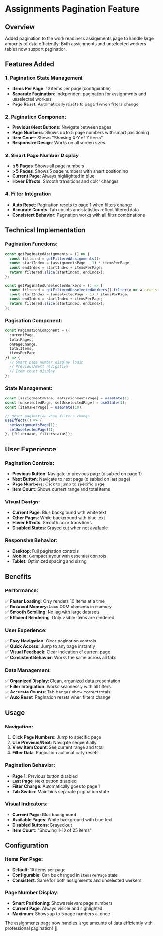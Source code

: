 # Assignments Pagination Feature

## Overview
Added pagination to the work readiness assignments page to handle large amounts of data efficiently. Both assignments and unselected workers tables now support pagination.

## Features Added

### 1. **Pagination State Management**
- **Items Per Page**: 10 items per page (configurable)
- **Separate Pagination**: Independent pagination for assignments and unselected workers
- **Page Reset**: Automatically resets to page 1 when filters change

### 2. **Pagination Component**
- **Previous/Next Buttons**: Navigate between pages
- **Page Numbers**: Shows up to 5 page numbers with smart positioning
- **Item Count**: Shows "Showing X-Y of Z items"
- **Responsive Design**: Works on all screen sizes

### 3. **Smart Page Number Display**
- **≤ 5 Pages**: Shows all page numbers
- **> 5 Pages**: Shows 5 page numbers with smart positioning
- **Current Page**: Always highlighted in blue
- **Hover Effects**: Smooth transitions and color changes

### 4. **Filter Integration**
- **Auto Reset**: Pagination resets to page 1 when filters change
- **Accurate Counts**: Tab counts and statistics reflect filtered data
- **Consistent Behavior**: Pagination works with all filter combinations

## Technical Implementation

### **Pagination Functions:**
```javascript
const getPaginatedAssignments = () => {
  const filtered = getFilteredAssignments();
  const startIndex = (assignmentsPage - 1) * itemsPerPage;
  const endIndex = startIndex + itemsPerPage;
  return filtered.slice(startIndex, endIndex);
};

const getPaginatedUnselectedWorkers = () => {
  const filtered = getFilteredUnselectedWorkers().filter(w => w.case_status !== 'closed');
  const startIndex = (unselectedPage - 1) * itemsPerPage;
  const endIndex = startIndex + itemsPerPage;
  return filtered.slice(startIndex, endIndex);
};
```

### **Pagination Component:**
```javascript
const PaginationComponent = ({ 
  currentPage, 
  totalPages, 
  onPageChange, 
  totalItems, 
  itemsPerPage 
}) => {
  // Smart page number display logic
  // Previous/Next navigation
  // Item count display
};
```

### **State Management:**
```javascript
const [assignmentsPage, setAssignmentsPage] = useState(1);
const [unselectedPage, setUnselectedPage] = useState(1);
const [itemsPerPage] = useState(10);

// Reset pagination when filters change
useEffect(() => {
  setAssignmentsPage(1);
  setUnselectedPage(1);
}, [filterDate, filterStatus]);
```

## User Experience

### **Pagination Controls:**
- **Previous Button**: Navigate to previous page (disabled on page 1)
- **Next Button**: Navigate to next page (disabled on last page)
- **Page Numbers**: Click to jump to specific page
- **Item Count**: Shows current range and total items

### **Visual Design:**
- **Current Page**: Blue background with white text
- **Other Pages**: White background with blue text
- **Hover Effects**: Smooth color transitions
- **Disabled States**: Grayed out when not available

### **Responsive Behavior:**
- **Desktop**: Full pagination controls
- **Mobile**: Compact layout with essential controls
- **Tablet**: Optimized spacing and sizing

## Benefits

### **Performance:**
✅ **Faster Loading**: Only renders 10 items at a time  
✅ **Reduced Memory**: Less DOM elements in memory  
✅ **Smooth Scrolling**: No lag with large datasets  
✅ **Efficient Rendering**: Only visible items are rendered  

### **User Experience:**
✅ **Easy Navigation**: Clear pagination controls  
✅ **Quick Access**: Jump to any page instantly  
✅ **Visual Feedback**: Clear indication of current page  
✅ **Consistent Behavior**: Works the same across all tabs  

### **Data Management:**
✅ **Organized Display**: Clean, organized data presentation  
✅ **Filter Integration**: Works seamlessly with all filters  
✅ **Accurate Counts**: Tab badges show correct totals  
✅ **Auto Reset**: Pagination resets when filters change  

## Usage

### **Navigation:**
1. **Click Page Numbers**: Jump to specific page
2. **Use Previous/Next**: Navigate sequentially
3. **View Item Count**: See current range and total
4. **Filter Data**: Pagination automatically resets

### **Pagination Behavior:**
- **Page 1**: Previous button disabled
- **Last Page**: Next button disabled
- **Filter Change**: Automatically goes to page 1
- **Tab Switch**: Maintains separate pagination state

### **Visual Indicators:**
- **Current Page**: Blue background
- **Available Pages**: White background with blue text
- **Disabled Buttons**: Grayed out
- **Item Count**: "Showing 1-10 of 25 items"

## Configuration

### **Items Per Page:**
- **Default**: 10 items per page
- **Configurable**: Can be changed in `itemsPerPage` state
- **Consistent**: Same for both assignments and unselected workers

### **Page Number Display:**
- **Smart Positioning**: Shows relevant page numbers
- **Current Page**: Always visible and highlighted
- **Maximum**: Shows up to 5 page numbers at once

The assignments page now handles large amounts of data efficiently with professional pagination! 🎯






